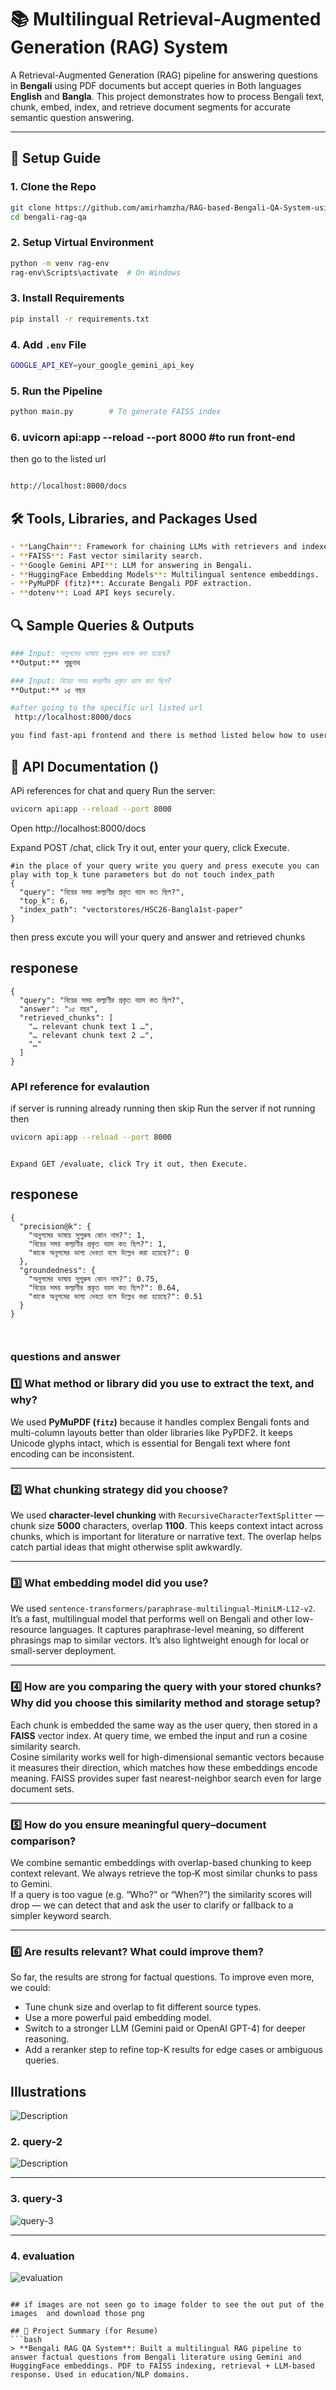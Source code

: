 
# 📚 Multilingual Retrieval-Augmented Generation (RAG) System


A Retrieval-Augmented Generation (RAG) pipeline for answering questions in **Bengali**  using PDF documents  but accept queries in Both languages **English** and  **Bangla**. This project demonstrates how to process Bengali text, chunk, embed, index, and retrieve document segments for accurate semantic question answering.

---

## 🚀 Setup Guide

### 1. Clone the Repo
```bash
git clone https://github.com/amirhamzha/RAG-based-Bengali-QA-System-using-Gemini-FAISS.git
cd bengali-rag-qa
```

### 2. Setup Virtual Environment
```bash
python -m venv rag-env
rag-env\Scripts\activate  # On Windows
```

### 3. Install Requirements
```bash
pip install -r requirements.txt
```

### 4. Add `.env` File
```bash
GOOGLE_API_KEY=your_google_gemini_api_key
```

### 5. Run the Pipeline
```bash
python main.py        # To generate FAISS index
```
### 6. uvicorn api:app --reload --port 8000   #to run front-end
then go to the listed url 

```bash

http://localhost:8000/docs
```



## 🛠️ Tools, Libraries, and Packages Used
```bash
- **LangChain**: Framework for chaining LLMs with retrievers and indexes.
- **FAISS**: Fast vector similarity search.
- **Google Gemini API**: LLM for answering in Bengali.
- **HuggingFace Embedding Models**: Multilingual sentence embeddings.
- **PyMuPDF (fitz)**: Accurate Bengali PDF extraction.
- **dotenv**: Load API keys securely.
```

## 🔍 Sample Queries & Outputs
```bash
### Input: অনুপমের ভাষায় সুপুরুষ কাকে বলা হয়েছে?
**Output:** শুম্ভুনাথ

### Input: বিয়ের সময় কল্যাণীর প্রকৃত বয়স কত ছিল?
**Output:** ১৫ বছর

#after going to the specific url listed url 
 http://localhost:8000/docs

you find fast-api frontend and there is method listed below how to user input 

```




## 📖 API Documentation ()

APi references for chat and query
Run the server:
```bash
uvicorn api:app --reload --port 8000
```

Open http://localhost:8000/docs

Expand POST /chat, click Try it out, enter your query, click Execute.

```
#in the place of your query write you query and press execute you can play with top_k tune parameters but do not touch index_path
{
  "query": "বিয়ের সময় কল্যাণীর প্রকৃত বয়স কত ছিল?",
  "top_k": 6,
  "index_path": "vectorstores/HSC26-Bangla1st-paper"
}

```
then press excute you will your query and answer and retrieved chunks


##  responese 
```
{
  "query": "বিয়ের সময় কল্যাণীর প্রকৃত বয়স কত ছিল?",
  "answer": "১৫ বছর",
  "retrieved_chunks": [
    "… relevant chunk text 1 …",
    "… relevant chunk text 2 …",
    "…"
  ]
}

```

### API reference for evalaution

if server is running already running then skip  Run the server
if not running then 


```bash
uvicorn api:app --reload --port 8000
```

```Open http://localhost:8000/docs

Expand GET /evaluate, click Try it out, then Execute.
```
##  responese 
```
{
  "precision@k": {
    "অনুপমের ভাষায় সুপুরুষ কোন নাম?": 1,
    "বিয়ের সময় কল্যাণীর প্রকৃত বয়স কত ছিল?": 1,
    "কাকে অনুপমের ভাগ্য দেবতা বলে উল্লেখ করা হয়েছে?": 0
  },
  "groundedness": {
    "অনুপমের ভাষায় সুপুরুষ কোন নাম?": 0.75,
    "বিয়ের সময় কল্যাণীর প্রকৃত বয়স কত ছিল?": 0.64,
    "কাকে অনুপমের ভাগ্য দেবতা বলে উল্লেখ করা হয়েছে?": 0.51
  }
}



``` 
### questions and answer

### 1️⃣ What method or library did you use to extract the text, and why?
We used **PyMuPDF (`fitz`)** because it handles complex Bengali fonts and multi-column layouts better than older libraries like PyPDF2. It keeps Unicode glyphs intact, which is essential for Bengali text where font encoding can be inconsistent.

---

### 2️⃣ What chunking strategy did you choose?
We used **character-level chunking** with `RecursiveCharacterTextSplitter` — chunk size **5000** characters, overlap **1100**. This keeps context intact across chunks, which is important for literature or narrative text. The overlap helps catch partial ideas that might otherwise split awkwardly.

---

### 3️⃣ What embedding model did you use?
We used `sentence-transformers/paraphrase-multilingual-MiniLM-L12-v2`. It’s a fast, multilingual model that performs well on Bengali and other low-resource languages. It captures paraphrase-level meaning, so different phrasings map to similar vectors. It’s also lightweight enough for local or small-server deployment.

---

### 4️⃣ How are you comparing the query with your stored chunks? Why did you choose this similarity method and storage setup?
Each chunk is embedded the same way as the user query, then stored in a **FAISS** vector index. At query time, we embed the input and run a cosine similarity search.  
Cosine similarity works well for high-dimensional semantic vectors because it measures their direction, which matches how these embeddings encode meaning. FAISS provides super fast nearest-neighbor search even for large document sets.

---

### 5️⃣ How do you ensure meaningful query–document comparison?
We combine semantic embeddings with overlap-based chunking to keep context relevant. We always retrieve the top‑K most similar chunks to pass to Gemini.  
If a query is too vague (e.g. “Who?” or “When?”) the similarity scores will drop — we can detect that and ask the user to clarify or fallback to a simpler keyword search.

---

### 6️⃣ Are results relevant? What could improve them?
So far, the results are strong for factual questions. To improve even more, we could:  
- Tune chunk size and overlap to fit different source types.  
- Use a more powerful paid embedding model.  
- Switch to a stronger LLM (Gemini paid or OpenAI GPT-4) for deeper reasoning.  
- Add a reranker step to refine top-K results for edge cases or ambiguous queries.







## Illustrations

![Description](https://github.com/amirhamzha/RAG-based-Bengali-QA-System-using-Gemini-FAISS/raw/main/images/1.png)



### 2. query-2 
![Description](https://github.com/amirhamzha/RAG-based-Bengali-QA-System-using-Gemini-FAISS/raw/main/images/1.png)


---

### 3. query-3  
![query-3](./images/3.png)

---

### 4. evaluation  
![evaluation](Images\evaluation.png)

```

## if images are not seen go to image folder to see the out put of the images  and download those png

## 📌 Project Summary (for Resume)
```bash
> **Bengali RAG QA System**: Built a multilingual RAG pipeline to answer factual questions from Bengali literature using Gemini and HuggingFace embeddings. PDF to FAISS indexing, retrieval + LLM-based response. Used in education/NLP domains.

```



